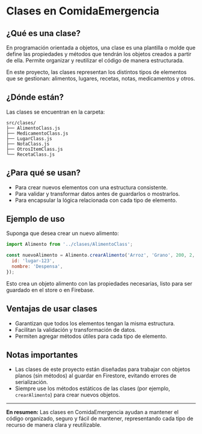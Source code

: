 # Clases en ComidaEmergencia

## ¿Qué es una clase?

En programación orientada a objetos, una clase es una plantilla o molde que define las propiedades y métodos que tendrán los objetos creados a partir de ella. Permite organizar y reutilizar el código de manera estructurada.

En este proyecto, las clases representan los distintos tipos de elementos que se gestionan: alimentos, lugares, recetas, notas, medicamentos y otros.

## ¿Dónde están?

Las clases se encuentran en la carpeta:

```
src/clases/
├── AlimentoClass.js
├── MedicamentoClass.js
├── LugarClass.js
├── NotaClass.js
├── OtrosItemClass.js
└── RecetaClass.js
```

## ¿Para qué se usan?

- Para crear nuevos elementos con una estructura consistente.
- Para validar y transformar datos antes de guardarlos o mostrarlos.
- Para encapsular la lógica relacionada con cada tipo de elemento.

## Ejemplo de uso

Suponga que desea crear un nuevo alimento:

```js
import Alimento from '../clases/AlimentoClass';

const nuevoAlimento = Alimento.crearAlimento('Arroz', 'Grano', 200, 2, '31-12-2025', {
  id: 'lugar-123',
  nombre: 'Despensa',
});
```

Esto crea un objeto alimento con las propiedades necesarias, listo para ser guardado en el store o en Firebase.

## Ventajas de usar clases

- Garantizan que todos los elementos tengan la misma estructura.
- Facilitan la validación y transformación de datos.
- Permiten agregar métodos útiles para cada tipo de elemento.

## Notas importantes

- Las clases de este proyecto están diseñadas para trabajar con objetos planos (sin métodos) al guardar en Firestore, evitando errores de serialización.
- Siempre use los métodos estáticos de las clases (por ejemplo, `crearAlimento`) para crear nuevos objetos.

---

**En resumen:** Las clases en ComidaEmergencia ayudan a mantener el código organizado, seguro y fácil de mantener, representando cada tipo de recurso de manera clara y reutilizable.

